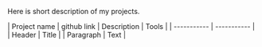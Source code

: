 Here is short description of my projects. 

| Project name    | github link | Description  | Tools |
| ----------- | ----------- |
| Header      | Title       |
| Paragraph   | Text        |
